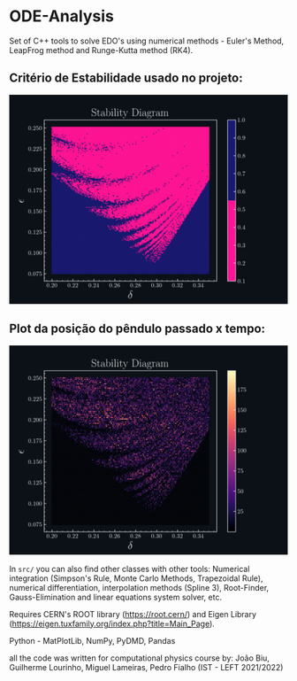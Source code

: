 # ODE-Analysis
Set of C++ tools to solve EDO's using numerical methods - Euler's Method, LeapFrog method and Runge-Kutta method (RK4).

## Critério de Estabilidade usado no projeto:

![alt text](https://github.com/joaopedrobiu6/ODE-Analysis/blob/main/images/Diagram.png)

## Plot da posição do pêndulo passado x tempo:

![alt text](https://github.com/joaopedrobiu6/ODE-Analysis/blob/main/images/Diagram_2.png)

In `src/` you can also find other classes with other tools: Numerical integration (Simpson's Rule, Monte Carlo Methods, Trapezoidal Rule), numerical differentiation, interpolation methods (Spline 3), Root-Finder, Gauss-Elimination and linear equations system solver, etc.

Requires CERN's ROOT library (https://root.cern/) and Eigen Library (https://eigen.tuxfamily.org/index.php?title=Main_Page). 

Python - MatPlotLib, NumPy, PyDMD, Pandas 



all the code was written for computational physics course by: João Biu, Guilherme Lourinho, Miguel Lameiras, Pedro Fialho (IST - LEFT 2021/2022)

